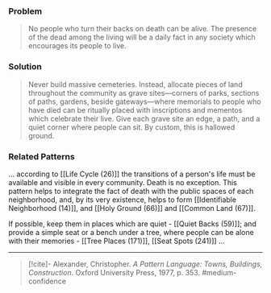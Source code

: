 ### Problem
>No people who turn their backs on death can be alive. The presence of the dead among the living will be a daily fact in any society which encourages its people to live.

### Solution
>Never build massive cemeteries. Instead, allocate pieces of land throughout the community as grave sites—corners of parks, sections of paths, gardens, beside gateways—where memorials to people who have died can be ritually placed with inscriptions and mementos which celebrate their live. Give each grave site an edge, a path, and a quiet corner where people can sit. By custom, this is hallowed ground.

### Related Patterns
... according to [[Life Cycle (26)]] the transitions of a person's life must be available and visible in every community. Death is no exception. This pattern helps to integrate the fact of death with the public spaces of each neighborhood, and, by its very existence, helps to form [[Identifiable Neighborhood (14)]], and [[Holy Ground (66)]] and [[Common Land (67)]].

If possible, keep them in places which are quiet - [[Quiet Backs (59)]]; and provide a simple seat or a bench under a tree, where people can be alone with their memories - [[Tree Places (171)]], [[Seat Spots (241)]] ...

---
> [!cite]- Alexander, Christopher. _A Pattern Language: Towns, Buildings, Construction_. Oxford University Press, 1977, p. 353.
> #medium-confidence 